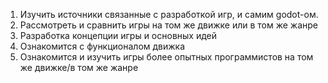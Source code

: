 1. Изучить источники связанные с разработкой игр, и самим godot-ом.
2. Рассмотреть и сравнить игры на том же движке или в том же жанре
3. Разработка концепции игры и основных идей
4. Ознакомится с функционалом движка
5. Ознакомится и изучить игры более опытных программистов на том же движке/в том же жанре
